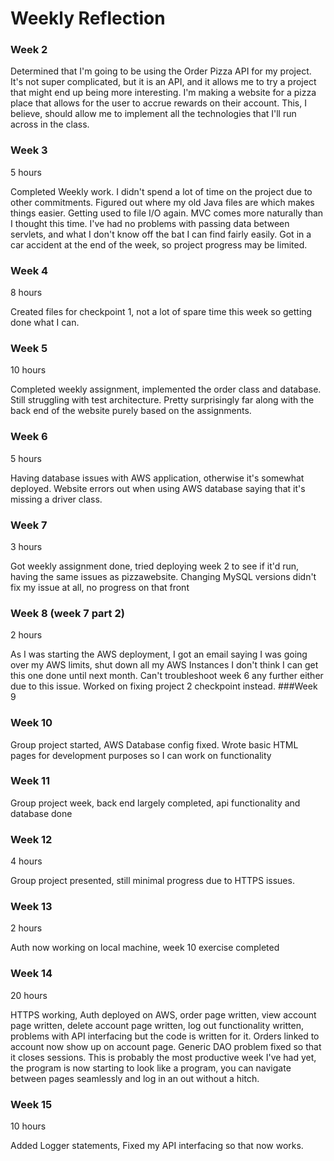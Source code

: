 # Weekly Reflection
### Week 2
Determined that I'm going to be using the Order Pizza API for my project. It's not super complicated, but it is an API, 
and it allows me to try a project that might end up being more interesting. I'm making a website for a pizza place that
allows for the user to accrue rewards on their account. This, I believe, should allow me to implement all the technologies
that I'll run across in the class.
### Week 3
5 hours

Completed Weekly work. I didn't spend a lot of time on the project due to other commitments. Figured out where my old
Java files are which makes things easier. Getting used to file I/O again. MVC comes more naturally than I thought this time.
I've had no problems with passing data between servlets, and what I don't know off the bat I can find fairly easily. Got
in a car accident at the end of the week, so project progress may be limited.
### Week 4
8 hours

Created files for checkpoint 1, not a lot of spare time this week so getting done what I can.

### Week 5

10 hours

Completed weekly assignment, implemented the order class and database. Still struggling with test architecture. Pretty
surprisingly far along with the back end of the website purely based on the assignments.

### Week 6

5 hours

Having database issues with AWS application, otherwise it's somewhat deployed. Website errors out when using AWS database
saying that it's missing a driver class.

### Week 7

3 hours

Got weekly assignment done, tried deploying week 2 to see if it'd run, having the same issues as pizzawebsite. Changing 
MySQL versions didn't fix my issue at all, no progress on that front

### Week 8 (week 7 part 2)

2 hours

As I was starting the AWS deployment, I got an email saying I was going over my AWS limits, shut down all my AWS Instances
I don't think I can get this one done until next month. Can't troubleshoot week 6 any further either due to this issue.
Worked on fixing project 2 checkpoint instead.
###Week 9

### Week 10

Group project started, AWS Database config fixed. Wrote basic HTML pages for development purposes so I can work on functionality

### Week 11

Group project week, back end largely completed, api functionality and database done
### Week 12 

4 hours

Group project presented, still minimal progress due to HTTPS issues.

### Week 13

2 hours

Auth now working on local machine, week 10 exercise completed

### Week 14

20 hours

HTTPS working, Auth deployed on AWS, order page written, view account page written, delete account page written, log out
functionality written, problems with API interfacing but the code is written for it. Orders linked to account now show up 
on account page. Generic DAO problem fixed so that it closes sessions. This is probably the most productive week I've
had yet, the program is now starting to look like a program, you can navigate between pages seamlessly and log in an out
without a hitch.

### Week 15

10 hours

Added Logger statements, Fixed my API interfacing so that now works. 
